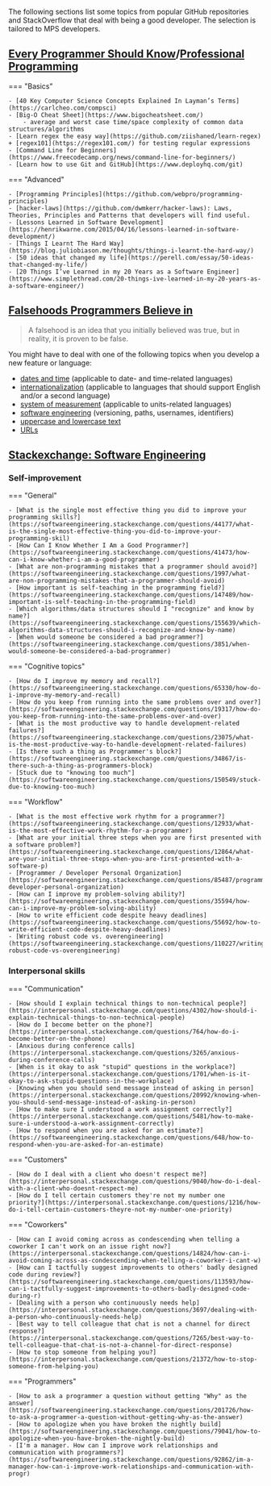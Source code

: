 The following sections list some topics from popular GitHub repositories and StackOverflow that deal with being a good developer.
The selection is tailored to MPS developers.

## [Every Programmer Should Know](https://github.com/mtdvio/every-programmer-should-know)/[Professional Programming](https://github.com/charlax/professional-programming)

=== "Basics"

    - [40 Key Computer Science Concepts Explained In Layman’s Terms](https://carlcheo.com/compsci)
    - [Big-O Cheat Sheet](https://www.bigocheatsheet.com/)
        - average and worst case time/space complexity of common data structures/algorithms
    - [Learn regex the easy way](https://github.com/ziishaned/learn-regex) + [regex101](https://regex101.com/) for testing regular expressions
    - [Command Line for Beginners](https://www.freecodecamp.org/news/command-line-for-beginners/)
    - [Learn how to use Git and GitHub](https://www.deployhq.com/git)

=== "Advanced"

    - [Programming Principles](https://github.com/webpro/programming-principles)
    - [hacker-laws](https://github.com/dwmkerr/hacker-laws): Laws, Theories, Principles and Patterns that developers will find useful.
    - [Lessons Learned in Software Development](https://henrikwarne.com/2015/04/16/lessons-learned-in-software-development/)
    - [Things I Learnt The Hard Way](https://blog.juliobiason.me/thoughts/things-i-learnt-the-hard-way/)
    - [50 ideas that changed my life](https://perell.com/essay/50-ideas-that-changed-my-life/)
    - [20 Things I’ve Learned in my 20 Years as a Software Engineer](https://www.simplethread.com/20-things-ive-learned-in-my-20-years-as-a-software-engineer/)

## [Falsehoods Programmers Believe in](https://github.com/kdeldycke/awesome-falsehood)

> A falsehood is an idea that you initially believed was true, but in reality, it is proven to be false.

You might have to deal with one of the following topics when you develop a new feature or language:

- [dates and time](https://github.com/kdeldycke/awesome-falsehood#dates-and-time) (applicable to date- and time-related languages)
- [internationalization](https://github.com/kdeldycke/awesome-falsehood#internationalization) (applicable to languages that should support English and/or a second language)
- [system of measurement](https://www.stevemoser.org/posts/dev/falsehoods-programmers-believe-about-systems-of-measurement.html) (applicable to units-related languages)
- [software engineering](https://github.com/kdeldycke/awesome-falsehood#software-engineering) (versioning, paths, usernames, identifiers)
- [uppercase and lowercase text](https://www.b-list.org/weblog/2018/nov/26/case/)
- [URLs](https://www.netmeister.org/blog/urls.html)

## [Stackexchange: Software Engineering](https://softwareengineering.stackexchange.com/questions)

### Self-improvement

=== "General"

    - [What is the single most effective thing you did to improve your programming skills?](https://softwareengineering.stackexchange.com/questions/44177/what-is-the-single-most-effective-thing-you-did-to-improve-your-programming-skil)
    - [How Can I Know Whether I Am a Good Programmer?](https://softwareengineering.stackexchange.com/questions/41473/how-can-i-know-whether-i-am-a-good-programmer)
    - [What are non-programming mistakes that a programmer should avoid?](https://softwareengineering.stackexchange.com/questions/1997/what-are-non-programming-mistakes-that-a-programmer-should-avoid)
    - [How important is self-teaching in the programming field?](https://softwareengineering.stackexchange.com/questions/147489/how-important-is-self-teaching-in-the-programming-field)
    - [Which algorithms/data structures should I "recognize" and know by name?](https://softwareengineering.stackexchange.com/questions/155639/which-algorithms-data-structures-should-i-recognize-and-know-by-name)
    - [When would someone be considered a bad programmer?](https://softwareengineering.stackexchange.com/questions/3851/when-would-someone-be-considered-a-bad-programmer)

=== "Cognitive topics"

    - [How do I improve my memory and recall?](https://softwareengineering.stackexchange.com/questions/65330/how-do-i-improve-my-memory-and-recall)
    - [How do you keep from running into the same problems over and over?](https://softwareengineering.stackexchange.com/questions/19317/how-do-you-keep-from-running-into-the-same-problems-over-and-over)
    - [What is the most productive way to handle development-related failures?](https://softwareengineering.stackexchange.com/questions/23075/what-is-the-most-productive-way-to-handle-development-related-failures)
    - [Is there such a thing as Programmer's block?](https://softwareengineering.stackexchange.com/questions/34867/is-there-such-a-thing-as-programmers-block)
    - [Stuck due to "knowing too much"](https://softwareengineering.stackexchange.com/questions/150549/stuck-due-to-knowing-too-much)

=== "Workflow"

    - [What is the most effective work rhythm for a programmer?](https://softwareengineering.stackexchange.com/questions/12933/what-is-the-most-effective-work-rhythm-for-a-programmer)
    - [What are your initial three steps when you are first presented with a software problem?](https://softwareengineering.stackexchange.com/questions/12864/what-are-your-initial-three-steps-when-you-are-first-presented-with-a-software-p)
    - [Programmer / Developer Personal Organization](https://softwareengineering.stackexchange.com/questions/85487/programmer-developer-personal-organization)
    - [How can I improve my problem-solving ability?](https://softwareengineering.stackexchange.com/questions/35594/how-can-i-improve-my-problem-solving-ability)
    - [How to write efficient code despite heavy deadlines](https://softwareengineering.stackexchange.com/questions/55692/how-to-write-efficient-code-despite-heavy-deadlines)
    - [Writing robust code vs. overengineering](https://softwareengineering.stackexchange.com/questions/110227/writing-robust-code-vs-overengineering)

### Interpersonal skills

=== "Communication"

    - [How should I explain technical things to non-technical people?](https://interpersonal.stackexchange.com/questions/4302/how-should-i-explain-technical-things-to-non-technical-people)
    - [How do I become better on the phone?](https://interpersonal.stackexchange.com/questions/764/how-do-i-become-better-on-the-phone)
    - [Anxious during conference calls](https://interpersonal.stackexchange.com/questions/3265/anxious-during-conference-calls)
    - [When is it okay to ask "stupid" questions in the workplace?](https://interpersonal.stackexchange.com/questions/1701/when-is-it-okay-to-ask-stupid-questions-in-the-workplace)
    - [Knowing when you should send message instead of asking in person](https://interpersonal.stackexchange.com/questions/20992/knowing-when-you-should-send-message-instead-of-asking-in-person)
    - [How to make sure I understood a work assignment correctly?](https://interpersonal.stackexchange.com/questions/5481/how-to-make-sure-i-understood-a-work-assignment-correctly)
    - [How to respond when you are asked for an estimate?](https://softwareengineering.stackexchange.com/questions/648/how-to-respond-when-you-are-asked-for-an-estimate)

=== "Customers"

    - [How do I deal with a client who doesn't respect me?](https://interpersonal.stackexchange.com/questions/9040/how-do-i-deal-with-a-client-who-doesnt-respect-me)
    - [How do I tell certain customers they're not my number one priority?](https://interpersonal.stackexchange.com/questions/1216/how-do-i-tell-certain-customers-theyre-not-my-number-one-priority)

=== "Coworkers"

    - [How can I avoid coming across as condescending when telling a coworker I can't work on an issue right now?](https://interpersonal.stackexchange.com/questions/14824/how-can-i-avoid-coming-across-as-condescending-when-telling-a-coworker-i-cant-w)
    - [How can I tactfully suggest improvements to others' badly designed code during review?](https://softwareengineering.stackexchange.com/questions/113593/how-can-i-tactfully-suggest-improvements-to-others-badly-designed-code-during-r)
    - [Dealing with a person who continuously needs help](https://interpersonal.stackexchange.com/questions/3697/dealing-with-a-person-who-continuously-needs-help)
    - [Best way to tell colleague that chat is not a channel for direct response?](https://interpersonal.stackexchange.com/questions/7265/best-way-to-tell-colleague-that-chat-is-not-a-channel-for-direct-response)
    - [How to stop someone from helping you?](https://interpersonal.stackexchange.com/questions/21372/how-to-stop-someone-from-helping-you)

=== "Programmers"

    - [How to ask a programmer a question without getting "Why" as the answer](https://softwareengineering.stackexchange.com/questions/201726/how-to-ask-a-programmer-a-question-without-getting-why-as-the-answer)
    - [How to apologize when you have broken the nightly build](https://softwareengineering.stackexchange.com/questions/79041/how-to-apologize-when-you-have-broken-the-nightly-build)
    - [I'm a manager. How can I improve work relationships and communication with programmers?](https://softwareengineering.stackexchange.com/questions/92862/im-a-manager-how-can-i-improve-work-relationships-and-communication-with-progr)









